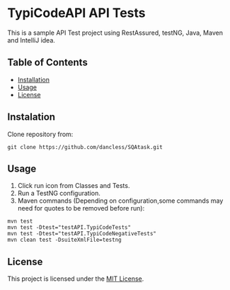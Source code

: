# TypiCodeAPI API Tests
This is a sample API Test project using RestAssured, testNG, Java, Maven and
IntelliJ idea.

## Table of Contents
- [Installation](#installation)
- [Usage](#usage)
- [License](#license)

## Instalation
Clone repository from:
```
git clone https://github.com/dancless/SQAtask.git
```

## Usage
1. Click run icon from Classes and Tests.
2. Run a TestNG configuration.
3. Maven commands (Depending on configuration,some commands may need for quotes to be removed before run):
```
mvn test
mvn test -Dtest="testAPI.TypiCodeTests"
mvn test -Dtest="testAPI.TypiCodeNegativeTests"
mvn clean test -DsuiteXmlFile=testng
```

## License
This project is licensed under the [MIT License](LICENSE).